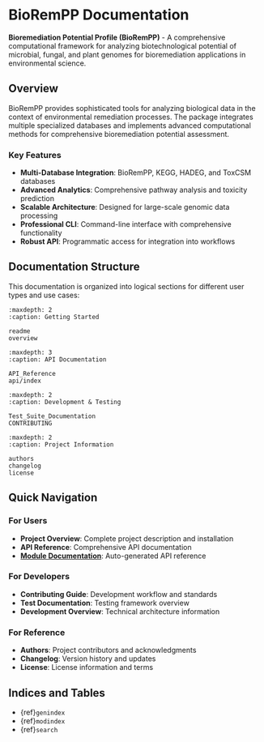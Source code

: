 # BioRemPP Documentation

**Bioremediation Potential Profile (BioRemPP)** - A comprehensive computational framework for analyzing biotechnological potential of microbial, fungal, and plant genomes for bioremediation applications in environmental science.

## Overview

BioRemPP provides sophisticated tools for analyzing biological data in the context of environmental remediation processes. The package integrates multiple specialized databases and implements advanced computational methods for comprehensive bioremediation potential assessment.

### Key Features

- **Multi-Database Integration**: BioRemPP, KEGG, HADEG, and ToxCSM databases
- **Advanced Analytics**: Comprehensive pathway analysis and toxicity prediction
- **Scalable Architecture**: Designed for large-scale genomic data processing
- **Professional CLI**: Command-line interface with comprehensive functionality
- **Robust API**: Programmatic access for integration into workflows

## Documentation Structure

This documentation is organized into logical sections for different user types and use cases:

```{toctree}
:maxdepth: 2
:caption: Getting Started

readme
overview
```

```{toctree}
:maxdepth: 3
:caption: API Documentation

API_Reference
api/index
```

```{toctree}
:maxdepth: 2
:caption: Development & Testing

Test_Suite_Documentation
CONTRIBUTING
```

```{toctree}
:maxdepth: 2
:caption: Project Information

authors
changelog
license
```

## Quick Navigation

### For Users
- **Project Overview**: Complete project description and installation
- **API Reference**: Comprehensive API documentation
- **[Module Documentation](api/index.html)**: Auto-generated API reference

### For Developers
- **Contributing Guide**: Development workflow and standards
- **Test Documentation**: Testing framework overview
- **Development Overview**: Technical architecture information

### For Reference
- **Authors**: Project contributors and acknowledgments
- **Changelog**: Version history and updates
- **License**: License information and terms

## Indices and Tables

* {ref}`genindex`
* {ref}`modindex`
* {ref}`search`

[Sphinx]: http://www.sphinx-doc.org/
[Markdown]: https://daringfireball.net/projects/markdown/
[reStructuredText]: http://www.sphinx-doc.org/en/master/usage/restructuredtext/basics.html
[MyST]: https://myst-parser.readthedocs.io/en/latest/
